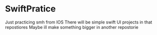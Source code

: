 # SwiftPratice
Just practicing smh from IOS
There will be simple swift UI projects in that repostiores
Maybe ill make something bigger in another repostorie
